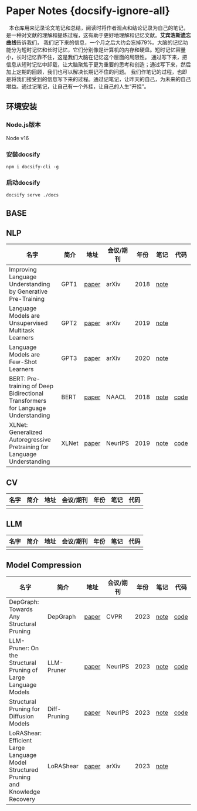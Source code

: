# Paper Notes {docsify-ignore-all}

&nbsp;&nbsp;本仓库用来记录论文笔记和总结，阅读时将作者观点和结论记录为自己的笔记，是一种对文献的理解和提炼过程，这有助于更好地理解和记忆文献。**艾宾浩斯遗忘曲线**告诉我们，
我们记下来的信息，一个月之后大约会忘掉79%。大脑的记忆功能分为短时记忆和长时记忆，它们分别像是计算机的内存和硬盘。短时记忆容量小，长时记忆靠不住，这是我们大脑在记忆这个层面的局限性。
通过写下来，把信息从短时记忆中卸载，让大脑聚焦于更为重要的思考和创造；通过写下来，然后加上定期的回顾，我们也可以解决长期记不住的问题。
我们作笔记的过程，也即是将我们接受到的信息写下来的过程。通过记笔记，让昨天的自己，为未来的自己增益。通过记笔记，让自己有一个外挂，让自己的人生“开挂”。



## 环境安装
### Node.js版本
Node v16

### 安装docsify
```shell
npm i docsify-cli -g
```


### 启动docsify
```shell
docsify serve ./docs
```

## BASE



## NLP

| 名字 | 简介 | 地址 | 会议/期刊 | 年份 | 笔记 | 代码 |
| ---- | ---- | ---- | ---- | ---- | ---- | ---- |
|   Improving Language Understanding by Generative Pre-Training   |   GPT1   | [paper](https://cdn.openai.com/research-covers/language-unsupervised/language_understanding_paper.pdf)   | arXiv |  2018  |  [note](contents/NLP/Improving%20Language%20Understanding%20by%20Generative%20Pre-Training.md)  |  |   
|   Language Models are Unsupervised Multitask Learners   |   GPT2   |   [paper](https://insightcivic.s3.us-east-1.amazonaws.com/language-models.pdf)   |  arXiv |  2019 |   [note](contents/NLP/Language%20Models%20are%20Unsupervised%20Multitask%20Learners.md)   |      |  
|    Language Models are Few-Shot Learners   |   GPT3   |   [paper](https://arxiv.org/abs/2005.14165)   |  arXiv |  2020 |   [note](contents/NLP/Language%20Models%20are%20Few-Shot%20Learners.md)   |      |  
|     BERT: Pre-training of Deep Bidirectional Transformers for Language Understanding   |   BERT   |   [paper](https://arxiv.org/abs/1810.04805)   |  NAACL |  2018 |   [note](contents/NLP/BERT.md)   |   [code](https://github.com/codertimo/BERT-pytorch)  |  
|     XLNet: Generalized Autoregressive Pretraining for Language Understanding  |   XLNet   |   [paper](https://arxiv.org/abs/1906.08237)   |  NeurIPS |  2019 |   [note](contents/NLP/XLNet.md)   |   [code](https://github.com/zihangdai/xlnet)  |



## CV


| 名字 | 简介 | 地址 | 会议/期刊 | 年份 | 笔记 | 代码 | 
| ---- | ---- | ---- | ---- | ---- | ---- | ---- |
|      |      |      |      |      |      |      | 


## LLM

| 名字 | 简介 | 地址 | 会议/期刊 | 年份 | 笔记 | 代码 | 
| ---- | ---- | ---- | ---- | ---- | ---- | ---- |
|      |      |     |     |      |      |      | 


## Model Compression

| 名字 | 简介 | 地址 | 会议/期刊 | 年份 | 笔记 | 代码 | 
| ---- | ---- | ---- | ---- | ---- | ---- | ---- |
|   DepGraph: Towards Any Structural Pruning   |   DepGraph   |  [paper](https://arxiv.org/abs/2301.12900)   |  CVPR   |  2023    |  [note](contents/ModelCompression/DepGraph.md)    |  [code](https://github.com/VainF/Torch-Pruning)    | 
| LLM-Pruner: On the Structural Pruning of Large Language Models  |  LLM-Pruner   |  [paper](https://arxiv.org/abs/2305.11627) |  NeurIPS   |  2023    |  [note](contents/ModelCompression/LLM-Pruner.md)  |  [code](https://github.com/horseee/LLM-Pruner) | 
| Structural Pruning for Diffusion Models  |  Diff-Pruning   |  [paper](https://arxiv.org/abs/2305.10924) |  NeurIPS   |  2023    |  [note](contents/ModelCompression/Structural%20Pruning%20for%20Diffusion%20Models.md)  |  [code](https://github.com/VainF/Diff-Pruning) | 
| LoRAShear: Efficient Large Language Model Structured Pruning and Knowledge Recovery  |  LoRAShear   |  [paper](https://arxiv.org/abs/2310.18356) |  arXiv   |  2023    |  [note](contents/ModelCompression/LoRAShear.md)  |   | 